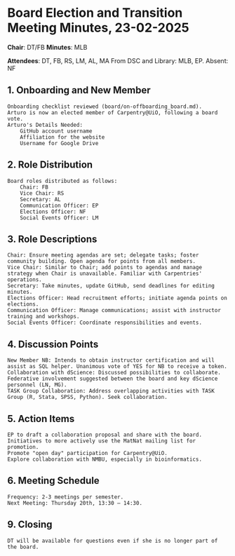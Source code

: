 # Board Election and Transition Meeting Minutes, 23-02-2025

**Chair**: DT/FB
**Minutes**: MLB

**Attendees**: DT, FB, RS, LM, AL, MA From DSC and Library: MLB, EP. Absent: NF
    

## 1. Onboarding and New Member

    Onboarding checklist reviewed (board/on-offboarding_board.md).
    Arturo is now an elected member of Carpentry@UiO, following a board vote.
    Arturo's Details Needed:
        GitHub account username
        Affiliation for the website
        Username for Google Drive

## 2. Role Distribution

    Board roles distributed as follows:
        Chair: FB
        Vice Chair: RS
        Secretary: AL
        Communication Officer: EP
        Elections Officer: NF
        Social Events Officer: LM

## 3. Role Descriptions

    Chair: Ensure meeting agendas are set; delegate tasks; foster community building. Open agenda for points from all members.
    Vice Chair: Similar to Chair; add points to agendas and manage strategy when Chair is unavailable. Familiar with Carpentries' operations.
    Secretary: Take minutes, update GitHub, send deadlines for editing minutes.
    Elections Officer: Head recruitment efforts; initiate agenda points on elections.
    Communication Officer: Manage communications; assist with instructor training and workshops.
    Social Events Officer: Coordinate responsibilities and events.

## 4. Discussion Points

    New Member NB: Intends to obtain instructor certification and will assist as SQL helper. Unanimous vote of YES for NB to receive a token.
    Collaboration with dScience: Discussed possibilities to collaborate. Federative involvement suggested between the board and key dScience personnel (LN, MG).
    TASK Group Collaboration: Address overlapping activities with TASK Group (R, Stata, SPSS, Python). Seek collaboration.

## 5. Action Items

    EP to draft a collaboration proposal and share with the board.
    Initiatives to more actively use the MatNat mailing list for promotion.
    Promote "open day" participation for Carpentry@UiO.
    Explore collaboration with NMBU, especially in bioinformatics.

## 6. Meeting Schedule

    Frequency: 2-3 meetings per semester.
    Next Meeting: Thursday 20th, 13:30 – 14:30.

## 9. Closing

    DT will be available for questions even if she is no longer part of the board.

